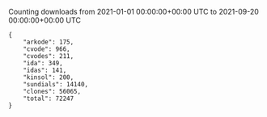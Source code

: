 
Counting downloads from 2021-01-01 00:00:00+00:00 UTC to 2021-09-20 00:00:00+00:00 UTC

```
{
    "arkode": 175,
    "cvode": 966,
    "cvodes": 211,
    "ida": 349,
    "idas": 141,
    "kinsol": 200,
    "sundials": 14140,
    "clones": 56065,
    "total": 72247
}
```
